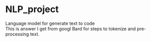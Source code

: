 # NLP_project
Language model for generate text to code <br>
This is answer I get from googl Bard for steps to tokenize and pre-processing text.
